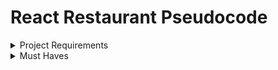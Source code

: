 # React Restaurant Pseudocode
<details>
<summary>Project Requirements </summary>
```
- [x] Create a wireframe of restaurant site

- [] Generate restaurant name / address / hours of operation

- [x] install bootstrap via npm

- [] Access API information using Axios

- [] Create a restaurant menu

        - [] At least 15 items

        - [] Multiple Menu sections (apps, drinks, entree)

        - [] Render items using API

- [] Manage React Component State

```
</details>

<details>
<summary>Build-up for project</summary>
```
What do we want to display on our restaurant site?

 - Need a header with content 

    -Restaurant title : Le Roux Effronté

    -Address : 348 East Main Street Lexington, KY

    -Hours of Operation: 11a-8p

 - Accordions displaying menu items

    -Size and position : We want 2 accordions above and 2 accordions below.

    - Background picture of a dining room, cafe maybe?

    - Lets shoot for a different header look as not to blend too much with background of accordions

    - Do we want accordions to be clear and show background behind or have their own coloring?

    - Default page load: All accordions closed, can visually see all 4 on one page.

    - Stretch goal for accordions, only have one displayed on page that can rotate when a specific button is clicked

    - While any top accordions are open, lets have bottom auto close to adjust for sizing issues?

    -Maybe adding a randomizer for when each accordion is closed it changes the options?

    - Lets have 4 accordions

        - Appetizer
        
        - Brunch
         
        - Entreé
          
        - Drinks

           ```
</details>

<details>
<summary>Must Haves </summary>

#### Basic Menu Structure:

       - Different available menus using React Components

       - Menu items and details acquired by API
    
####  Should Haves  

        - Visually appealing page and function on different screen adjustments / mobile
        - Order menu / shopping cart for online ordering
#### Could Haves
        - User logins
        - Ratings and reviews
        
#### Won't Haves
        - Payment options
        - Admin panel for restaurant staff
    ```

</details>